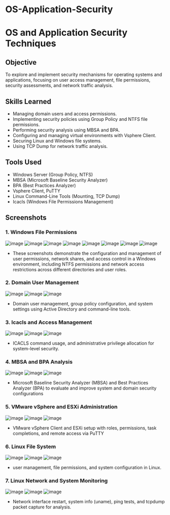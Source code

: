 # OS-Application-Security

# OS and Application Security Techniques

## Objective
To explore and implement security mechanisms for operating systems and applications, focusing on user access management, file permissions, security assessments, and network traffic analysis.

## Skills Learned
- Managing domain users and access permissions.
- Implementing security policies using Group Policy and NTFS file permissions.
- Performing security analysis using MBSA and BPA.
- Configuring and managing virtual environments with Vsphere Client.
- Securing Linux and Windows file systems.
- Using TCP Dump for network traffic analysis.

## Tools Used
- Windows Server (Group Policy, NTFS)
- MBSA (Microsoft Baseline Security Analyzer)
- BPA (Best Practices Analyzer)
- Vsphere Client, PuTTY
- Linux Command-Line Tools (Mounting, TCP Dump)
- Icacls (Windows File Permissions Management)

## Screenshots

### 1. **Windows File Permissions**
![image](https://github.com/user-attachments/assets/174e5219-0269-4d68-90aa-43f876a6e1cc)
![image](https://github.com/user-attachments/assets/7a19fac8-7657-4fff-81de-50f2ae261354)
![image](https://github.com/user-attachments/assets/8b96ddb2-7ccc-4b47-9083-dba6b39922ae)
![image](https://github.com/user-attachments/assets/ba75654d-fee2-4946-bb97-93027b2e0e8b)
![image](https://github.com/user-attachments/assets/1bed24bc-11fe-41af-b3ae-497ceb105677)
![image](https://github.com/user-attachments/assets/52ffa0f0-5c48-4012-85e5-3983e47b1ba1)
![image](https://github.com/user-attachments/assets/ab47f996-f3a3-4dbb-96dc-365109cfcd65)
![image](https://github.com/user-attachments/assets/2a6205c9-9796-4523-af72-dda3250f52d7)
- These screenshots demonstrate the configuration and management of user permissions, network shares, and access control in a Windows environment, including NTFS permissions and network access restrictions across different directories and user roles.

### 2. **Domain User Management**
![image](https://github.com/user-attachments/assets/4b02084b-6f39-4f70-99a6-744049e0ffb0)
![image](https://github.com/user-attachments/assets/4c197de2-5043-4efe-b6de-b72b2a84ee00)
![image](https://github.com/user-attachments/assets/adcc5d69-61bb-45fd-bdc2-8529a6f6961c)
- Domain user management, group policy configuration, and system settings using Active Directory and command-line tools.

### 3. **Icacls and Access Management**
![image](https://github.com/user-attachments/assets/2fd04a91-4bae-4da2-bf77-dfe28d0a41c7)
![image](https://github.com/user-attachments/assets/eef768dd-98d5-4450-96e9-ef845a68c774)
![image](https://github.com/user-attachments/assets/cd572510-8962-459a-80a1-ededb343fd5e)
- ICACLS command usage, and administrative privilege allocation for system-level security.

### 4. **MBSA and BPA Analysis**
![image](https://github.com/user-attachments/assets/fff0581c-6d04-4d7a-8a29-ebee3c2a5bb7)
![image](https://github.com/user-attachments/assets/c6b5c15e-d5f2-4502-88a0-e744fc40368c)
![image](https://github.com/user-attachments/assets/53106810-b404-4b66-810b-f4bdf931f609)
- Microsoft Baseline Security Analyzer (MBSA) and Best Practices Analyzer (BPA) to evaluate and improve system and domain security configurations

### 5. **VMware vSphere and ESXi Administration**
![image](https://github.com/user-attachments/assets/cc694031-080f-419c-b636-5bce231b814e)
![image](https://github.com/user-attachments/assets/f15b3f10-bb78-49cc-b96b-f05f18ddd64c)
![image](https://github.com/user-attachments/assets/f3375578-69a2-4342-9dc5-c1b6bc3fac25)
- VMware vSphere Client and ESXi setup with roles, permissions, task completions, and remote access via PuTTY

### 6. **Linux File System**
![image](https://github.com/user-attachments/assets/b5afbb02-2a37-44b3-94d6-765ee5b52f73)
![image](https://github.com/user-attachments/assets/f922cf21-654c-4274-9eb5-08e48eb34206)
![image](https://github.com/user-attachments/assets/76af6ab8-1bce-40c4-9bb6-377006d770ce)
- user management, file permissions, and system configuration in Linux.

### 7. **Linux Network and System Monitoring**
![image](https://github.com/user-attachments/assets/aea387b6-8725-4fe5-af1d-73ffeb50c274)
![image](https://github.com/user-attachments/assets/6721ac85-b574-4b9d-95e8-c685a4a2239f)
![image](https://github.com/user-attachments/assets/80b9e337-ac28-46cc-9663-01e244a6ac57)
- Network interface restart, system info (uname), ping tests, and tcpdump packet capture for analysis.

